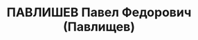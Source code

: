 ---
title: ПАВЛИШЕВ Павел Федорович (Павлищев)
description: '1898 р., м. Павлоград Дніпропетровської обл., українець, із селян, освіта
  середня. Проживав у м. Полтава. Секретар міськкому КП(б)У.

  Заарештований 20 вересня 1937 р. Засуджений Верховним Судом СРСР 7 грудня 1937 р.
  за ст.ст. 54-7, 54-8, 54-11 КК УРСР до розстрілу з конфіскацією майна. Вирок виконано
  8 грудня 1937 р. у м. Харків.

  Реабілітований Верховним Судом СРСР 12 жовтня 1957 р.'
---